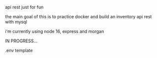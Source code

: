 api rest just for fun


the main goal of this is to practice docker and build an inventory api rest with mysql

i'm currently using node 16, express and morgan

IN PROGRESS...



.env template
```

```